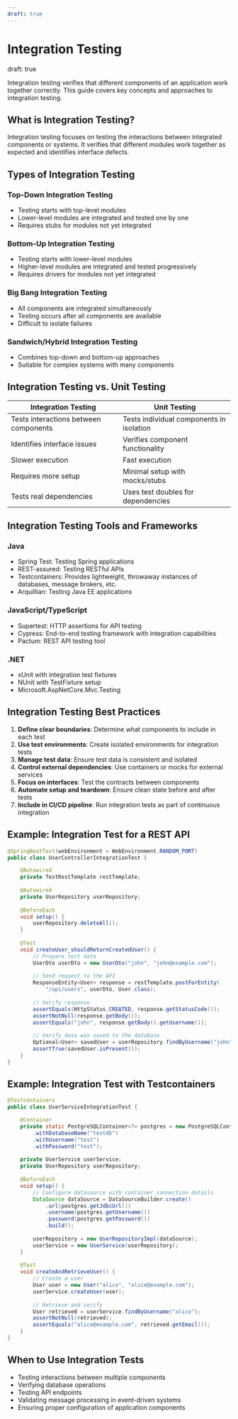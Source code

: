 ```yaml
---
draft: true
---
```

# Integration Testing
draft: true

Integration testing verifies that different components of an application work together correctly. This guide covers key concepts and approaches to integration testing.

## What is Integration Testing?

Integration testing focuses on testing the interactions between integrated components or systems. It verifies that different modules work together as expected and identifies interface defects.

## Types of Integration Testing

### Top-Down Integration Testing
- Testing starts with top-level modules
- Lower-level modules are integrated and tested one by one
- Requires stubs for modules not yet integrated

### Bottom-Up Integration Testing
- Testing starts with lower-level modules
- Higher-level modules are integrated and tested progressively
- Requires drivers for modules not yet integrated

### Big Bang Integration Testing
- All components are integrated simultaneously
- Testing occurs after all components are available
- Difficult to isolate failures

### Sandwich/Hybrid Integration Testing
- Combines top-down and bottom-up approaches
- Suitable for complex systems with many components

## Integration Testing vs. Unit Testing

| Integration Testing | Unit Testing |
|---------------------|--------------|
| Tests interactions between components | Tests individual components in isolation |
| Identifies interface issues | Verifies component functionality |
| Slower execution | Fast execution |
| Requires more setup | Minimal setup with mocks/stubs |
| Tests real dependencies | Uses test doubles for dependencies |

## Integration Testing Tools and Frameworks

### Java
- Spring Test: Testing Spring applications
- REST-assured: Testing RESTful APIs
- Testcontainers: Provides lightweight, throwaway instances of databases, message brokers, etc.
- Arquillian: Testing Java EE applications

### JavaScript/TypeScript
- Supertest: HTTP assertions for API testing
- Cypress: End-to-end testing framework with integration capabilities
- Pactum: REST API testing tool

### .NET
- xUnit with integration test fixtures
- NUnit with TestFixture setup
- Microsoft.AspNetCore.Mvc.Testing

## Integration Testing Best Practices

1. **Define clear boundaries**: Determine what components to include in each test
2. **Use test environments**: Create isolated environments for integration tests
3. **Manage test data**: Ensure test data is consistent and isolated
4. **Control external dependencies**: Use containers or mocks for external services
5. **Focus on interfaces**: Test the contracts between components
6. **Automate setup and teardown**: Ensure clean state before and after tests
7. **Include in CI/CD pipeline**: Run integration tests as part of continuous integration

## Example: Integration Test for a REST API

```java
@SpringBootTest(webEnvironment = WebEnvironment.RANDOM_PORT)
public class UserControllerIntegrationTest {

    @Autowired
    private TestRestTemplate restTemplate;
    
    @Autowired
    private UserRepository userRepository;
    
    @BeforeEach
    void setup() {
        userRepository.deleteAll();
    }
    
    @Test
    void createUser_shouldReturnCreatedUser() {
        // Prepare test data
        UserDto userDto = new UserDto("john", "john@example.com");
        
        // Send request to the API
        ResponseEntity<User> response = restTemplate.postForEntity(
            "/api/users", userDto, User.class);
        
        // Verify response
        assertEquals(HttpStatus.CREATED, response.getStatusCode());
        assertNotNull(response.getBody());
        assertEquals("john", response.getBody().getUsername());
        
        // Verify data was saved to the database
        Optional<User> savedUser = userRepository.findByUsername("john");
        assertTrue(savedUser.isPresent());
    }
}
```

## Example: Integration Test with Testcontainers

```java
@Testcontainers
public class UserServiceIntegrationTest {

    @Container
    private static PostgreSQLContainer<?> postgres = new PostgreSQLContainer<>("postgres:13")
        .withDatabaseName("testdb")
        .withUsername("test")
        .withPassword("test");
    
    private UserService userService;
    private UserRepository userRepository;
    
    @BeforeEach
    void setup() {
        // Configure datasource with container connection details
        DataSource dataSource = DataSourceBuilder.create()
            .url(postgres.getJdbcUrl())
            .username(postgres.getUsername())
            .password(postgres.getPassword())
            .build();
            
        userRepository = new UserRepositoryImpl(dataSource);
        userService = new UserService(userRepository);
    }
    
    @Test
    void createAndRetrieveUser() {
        // Create a user
        User user = new User("alice", "alice@example.com");
        userService.createUser(user);
        
        // Retrieve and verify
        User retrieved = userService.findByUsername("alice");
        assertNotNull(retrieved);
        assertEquals("alice@example.com", retrieved.getEmail());
    }
}
```

## When to Use Integration Tests

- Testing interactions between multiple components
- Verifying database operations
- Testing API endpoints
- Validating message processing in event-driven systems
- Ensuring proper configuration of application components